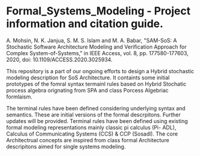# Formal_Systems_Modeling - Project information and citation guide. 
A. Mohsin, N. K. Janjua, S. M. S. Islam and M. A. Babar, "SAM-SoS: A Stochastic Software Architecture Modeling and Verification Approach for Complex System-of-Systems," in IEEE Access, vol. 8, pp. 177580-177603, 2020, doi: 10.1109/ACCESS.2020.3025934.

This repository is a part of our ongoing efforts to design a Hybrid stochastic modeling description for SoS Architecture. 
It containts some initial prototypes of the fomral syntax termainl rules based on Hybrid Stochatic process algebra orignating from SPA and class Porcess Algebriac formlaism. 

The terminal rules have been defined considering underlying syntax and semantics. These are initial versions of the formal descrpitons. 
Further updates will be provided. 
Terminal rules have been defined using existing formal modeling  representations mainly classic pi calculus (Pi- ADL), Calculus of Communicating Systems (CCS)
& CCP (Sosadl). The core Architectrual concepts are inspired from class formal Architecture descripitons aimed for single systems modeling. 

